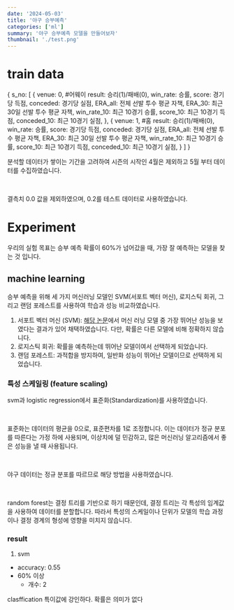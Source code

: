 ```yaml
---
date: '2024-05-03'
title: '야구 승부예측'
categories: ['ml']
summary: '야구 승부예측 모델을 만들어보자'
thumbnail: './test.png'
---
```


<div id="train data"></div>

# train data

{
s_no:
[
{
venue: 0, #어웨이
result: 승리(1)/패배(0),
win_rate: 승률,
score: 경기당 득점,
conceded: 경기당 실점,
ERA_all: 전체 선발 투수 평균 자책,
ERA_30: 최근 30일 선발 투수 평균 자책,
win_rate_10: 최근 10경기 승률,
score_10: 최근 10경기 득점,
conceded_10: 최근 10경기 실점,
},
{
venue: 1, #홈
result: 승리(1)/패배(0),
win_rate: 승률,
score: 경기당 득점,
conceded: 경기당 실점,
ERA_all: 전체 선발 투수 평균 자책,
ERA_30: 최근 30일 선발 투수 평균 자책,
win_rate_10: 최근 10경기 승률,
score_10: 최근 10경기 득점,
conceded_10: 최근 10경기 실점,
}
]
}

분석할 데이터가 쌓이는 기간을 고려하여 시즌의 시작인 4월은 제외하고 5월 부터 데이터를 수집하였습니다.

<br>

결측치 0.0 값을 제외하였으며, 0.2를 테스트 데이터로 사용하였습니다.

<div id="Experiment"></div>

# Experiment

우리의 실험 목표는 승부 예측 확률이 60%가 넘어갔을 때, 가장 잘 예측하는 모델을 찾는 것 입니다.

<div id="machine learning"></div>

## machine learning

승부 예측을 위해 세 가지 머신러닝 모델인 SVM(서포트 벡터 머신), 로지스틱 회귀, 그리고 랜덤 포레스트를 사용하여 학습과 성능 비교하였습니다.

1. 서포트 벡터 머신 (SVM): [해당 논문]('https://intapi.sciendo.com/pdf/10.1515/ijcss-2016-0007')에서 머신 러닝 모델 중 가장 뛰어난 성능을 보였다는 결과가 있어 채택하였습니다. 다만, 확률은 다른 모델에 비해 정확하지 않습니다.
2. 로지스틱 회귀: 확률을 예측하는데 뛰어난 모델이여서 선택하게 되었습니다.
3. 랜덤 포레스트: 과적합을 방지하여, 일반화 성능이 뛰어난 모델이므로 선택하게 되었습니다.

### 특성 스케일링 (feature scaling)

svm과 logistic regression에서 표준화(Standardization)를 사용하였습니다.

<br>

표준화는 데이터의 평균을 0으로, 표준편차를 1로 조정합니다. 이는 데이터가 정규 분포를 따른다는 가정 하에 사용되며, 이상치에 덜 민감하고, 많은 머신러닝 알고리즘에서 좋은 성능을 낼 때 사용됩니다. 

<br>

야구 데이터는 정규 분포를 따르므로 해당 방법을 사용하였습니다.

<br>

random forest는 결정 트리를 기반으로 하기 때문인데, 결정 트리는 각 특성의 임계값을 사용하여 데이터를 분할합니다. 따라서 특성의 스케일이나 단위가 모델의 학습 과정이나 결정 경계의 형성에 영향을 미치지 않습니다.

### result

1. svm

- accuracy: 0.55
- 60% 이상
  - 개수: 2

clasffication 특이값에 강인하다.
확률은 의미가 없다